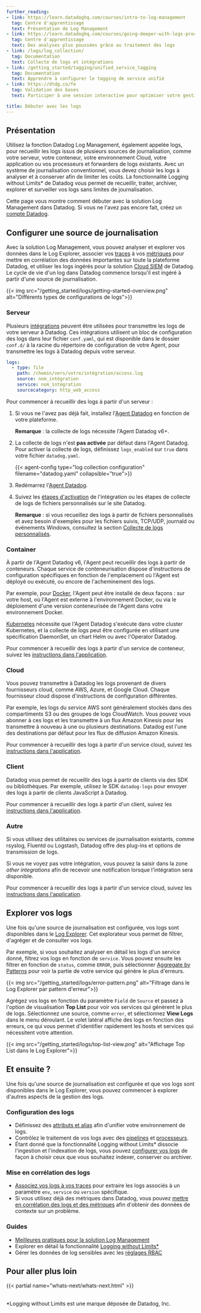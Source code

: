 ```yaml
---
further_reading:
- link: https://learn.datadoghq.com/courses/intro-to-log-management
  tag: Centre d'apprentissage
  text: Présentation de Log Management
- link: https://learn.datadoghq.com/courses/going-deeper-with-logs-processing
  tag: Centre d'apprentissage
  text: Des analyses plus poussées grâce au traitement des logs
- link: /logs/log_collection/
  tag: Documentation
  text: Collecte de logs et intégrations
- link: /getting_started/tagging/unified_service_tagging
  tag: Documentation
  text: Apprendre à configurer le tagging de service unifié
- link: https://dtdg.co/fe
  tag: Validation des bases
  text: Participer à une session interactive pour optimiser votre gestion des logs

title: Débuter avec les logs
---
```


## Présentation

Utilisez la fonction Datadog Log Management, également appelée logs, pour recueillir les logs issus de plusieurs sources de journalisation, comme votre serveur, votre conteneur, votre environnement Cloud, votre application ou vos processeurs et forwarders de logs existants. Avec un système de journalisation conventionnel, vous devez choisir les logs à analyser et à conserver afin de limiter les coûts. La fonctionnalité Logging without Limits* de Datadog vous permet de recueillir, traiter, archiver, explorer et surveiller vos logs sans limites de journalisation.

Cette page vous montre comment débuter avec la solution Log Management dans Datadog. Si vous ne l'avez pas encore fait, créez un [compte Datadog][1].

## Configurer une source de journalisation

Avec la solution Log Management, vous pouvez analyser et explorer vos données dans le Log Explorer, associer vos [traces][2] à vos [métriques][3] pour mettre en corrélation des données importantes sur toute la plateforme Datadog, et utiliser les logs ingérés pour la solution [Cloud SIEM][4] de Datadog. Le cycle de vie d'un log dans Datadog commence lorsqu'il est ingéré à partir d'une source de journalisation.

{{< img src="/getting_started/logs/getting-started-overview.png" alt="Différents types de configurations de logs">}}

### Serveur

Plusieurs [intégrations][5] peuvent être utilisées pour transmettre les logs de votre serveur à Datadog. Ces intégrations utilisent un bloc de configuration des logs dans leur fichier `conf.yaml`, qui est disponible dans le dossier `conf.d/` à la racine du répertoire de configuration de votre Agent, pour transmettre les logs à Datadog depuis votre serveur.

```yaml
logs:
  - type: file
    path: /chemin/vers/votre/intégration/access.log
    source: nom_intégration
    service: nom_intégration
    sourcecategory: http_web_access
```

Pour commencer à recueillir des logs à partir d'un serveur :

1. Si vous ne l'avez pas déjà fait, installez l'[Agent Datadog][6] en fonction de votre plateforme.

    **Remarque** : la collecte de logs nécessite l'Agent Datadog v6+.

2. La collecte de logs n'est **pas activée** par défaut dans l'Agent Datadog. Pour activer la collecte de logs, définissez `logs_enabled` sur `true` dans votre fichier `datadog.yaml`.

    {{< agent-config type="log collection configuration" filename="datadog.yaml" collapsible="true">}}

3. Redémarrez l'[Agent Datadog][7].

4. Suivez les [étapes d'activation][8] de l'intégration ou les étapes de collecte de logs de fichiers personnalisés sur le site Datadog.

    **Remarque** : si vous recueillez des logs à partir de fichiers personnalisés et avez besoin d'exemples pour les fichiers suivis, TCP/UDP, journald ou événements Windows, consultez la section [Collecte de logs personnalisés][9].

### Container

À partir de l'Agent Datadog v6, l'Agent peut recueillir des logs à partir de conteneurs. Chaque service de conteneurisation dispose d'instructions de configuration spécifiques en fonction de l'emplacement où l'Agent est déployé ou exécuté, ou encore de l'acheminement des logs.

Par exemple, pour [Docker][10], l'Agent peut être installé de deux façons : sur votre host, où l'Agent est externe à l'environnement Docker, ou via le déploiement d'une version conteneurisée de l'Agent dans votre environnement Docker.

[Kubernetes][11] nécessite que l'Agent Datadog s'exécute dans votre cluster Kubernetes, et la collecte de logs peut être configurée en utilisant une spécification DaemonSet, un chart Helm ou avec l'Operator Datadog.

Pour commencer à recueillir des logs à partir d'un service de conteneur, suivez les [instructions dans l'application][12].

### Cloud

Vous pouvez transmettre à Datadog les logs provenant de divers fournisseurs cloud, comme AWS, Azure, et Google Cloud. Chaque fournisseur cloud dispose d'instructions de configuration différentes.

Par exemple, les logs du service ​AWS sont généralement stockés dans des compartiments S3 ou des groupes de logs CloudWatch. Vous pouvez vous abonner à ces logs et les transmettre à un flux Amazon Kinesis pour les transmettre à nouveau à une ou plusieurs destinations. Datadog est l'une des destinations par défaut pour les flux de diffusion Amazon Kinesis.​

Pour commencer à recueillir des logs à partir d'un service cloud, suivez les [instructions dans l'application][13].

### Client

Datadog vous permet de recueillir des logs à partir de clients via des SDK ou bibliothèques. Par exemple, utilisez le SDK `datadog-logs` pour envoyer des logs à partir de clients JavaScript à Datadog.

Pour commencer à recueillir des logs à partir d'un client, suivez les [instructions dans l'application][14].

### Autre

Si vous utilisez des utilitaires ou services de journalisation existants, comme rsyslog, Fluentd ou Logstash, Datadog offre des plug-ins et options de transmission de logs.

Si vous ne voyez pas votre intégration, vous pouvez la saisir dans la zone *other integrations* afin de recevoir une notification lorsque l'intégration sera disponible.

Pour commencer à recueillir des logs à partir d'un service cloud, suivez les [instructions dans l'application][15].

## Explorer vos logs

Une fois qu'une source de journalisation est configurée, vos logs sont disponibles dans le [Log Explorer][16]. Cet explorateur vous permet de filtrer, d'agréger et de consulter vos logs.

Par exemple, si vous souhaitez analyser en détail les logs d'un service donné, filtrez vos logs en fonction de `service`. Vous pouvez ensuite les filtrer en fonction de `status`, comme `ERROR`, puis sélectionner [Aggregate by Patterns][17] pour voir la partie de votre service qui génère le plus d'erreurs.

{{< img src="/getting_started/logs/error-pattern.png" alt="Filtrage dans le Log Explorer par pattern d'erreur">}}

Agrégez vos logs en fonction du paramètre `Field` de `Source` et passez à l'option de visualisation **Top List** pour voir vos services qui génèrent le plus de logs. Sélectionnez une source, comme `error`, et sélectionnez **View Logs** dans le menu déroulant. Le volet latéral affiche des logs en fonction des erreurs, ce qui vous permet d'identifier rapidement les hosts et services qui nécessitent votre attention.

{{< img src="/getting_started/logs/top-list-view.png" alt="Affichage Top List dans le Log Explorer">}}

## Et ensuite ?

Une fois qu'une source de journalisation est configurée et que vos logs sont disponibles dans le Log Explorer, vous pouvez commencer à explorer d'autres aspects de la gestion des logs.

### Configuration des logs

* Définissez des [attributs et alias][18] afin d'unifier votre environnement de logs.
* Contrôlez le traitement de vos logs avec des [pipelines][19] et [processeurs][20].
* Étant donné que la fonctionnalité Logging without Limits* dissocie l'ingestion et l'indexation de logs, vous pouvez [configurer vos logs][21] de façon à choisir ceux que vous souhaitez indexer, conserver ou archiver.

### Mise en corrélation des logs

* [Associez vos logs à vos traces][2] pour extraire les logs associés à un paramètre `env`, `service` ou `version` spécifique.
* Si vous utilisez déjà des métriques dans Datadog, vous pouvez [mettre en corrélation des logs et des métriques][3] afin d'obtenir des données de contexte sur un problème.

### Guides

* [Meilleures pratiques pour la solution Log Management][22]
* Explorer en détail la fonctionnalité [Logging without Limits*][23]
* Gérer les données de log sensibles avec les [réglages RBAC][24]

## Pour aller plus loin

{{< partial name="whats-next/whats-next.html" >}}

<br>
*Logging without Limits est une marque déposée de Datadog, Inc.

[1]: https://www.datadoghq.com
[2]: /fr/tracing/other_telemetry/connect_logs_and_traces/
[3]: /fr/logs/guide/correlate-logs-with-metrics/
[4]: /fr/security/cloud_siem/
[5]: /fr/getting_started/integrations/
[6]: /fr/agent/
[7]: https://github.com/DataDog/datadog-agent/blob/main/docs/agent/changes.md#cli
[8]: https://app.datadoghq.com/logs/onboarding/server
[9]: /fr/agent/logs/?tab=tailfiles#custom-log-collection
[10]: /fr/agent/docker/log/?tab=containerinstallation
[11]: /fr/agent/kubernetes/log/?tab=daemonset
[12]: https://app.datadoghq.com/logs/onboarding/container
[13]: https://app.datadoghq.com/logs/onboarding/cloud
[14]: https://app.datadoghq.com/logs/onboarding/client
[15]: https://app.datadoghq.com/logs/onboarding/other
[16]: /fr/logs/explorer/
[17]: /fr/logs/explorer/#patterns
[18]: /fr/logs/log_configuration/attributes_naming_convention/
[19]: /fr/logs/log_configuration/pipelines/
[20]: /fr/logs/log_configuration/processors/
[21]: /fr/logs/log_configuration/
[22]: /fr/logs/guide/best-practices-for-log-management/
[23]: /fr/logs/guide/getting-started-lwl/
[24]: /fr/logs/guide/logs-rbac/
